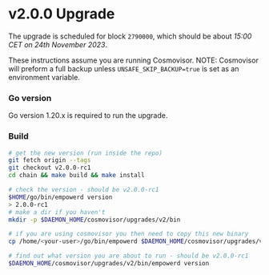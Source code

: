 # v2.0.0 Upgrade

The upgrade is scheduled for block `2790000`, which should be about _15:00 CET on 24th November 2023_.

These instructions assume you are running Cosmovisor.
NOTE: Cosmovisor will preform a full backup unless `UNSAFE_SKIP_BACKUP=true` is set as an environment variable.

### Go version

Go version 1.20.x is required to run the upgrade.

### Build

```bash
# get the new version (run inside the repo)
git fetch origin --tags
git checkout v2.0.0-rc1
cd chain && make build && make install

# check the version - should be v2.0.0-rc1
$HOME/go/bin/empowerd version
> 2.0.0-rc1
# make a dir if you haven't
mkdir -p $DAEMON_HOME/cosmovisor/upgrades/v2/bin

# if you are using cosmovisor you then need to copy this new binary
cp /home/<your-user>/go/bin/empowerd $DAEMON_HOME/cosmovisor/upgrades/v2/bin

# find out what version you are about to run - should be v2.0.0-rc1
$DAEMON_HOME/cosmovisor/upgrades/v2/bin/empowerd version

```